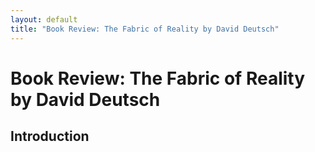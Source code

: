 ```yaml
---
layout: default
title: "Book Review: The Fabric of Reality by David Deutsch"
---
```


# Book Review: The Fabric of Reality by David Deutsch


## Introduction
